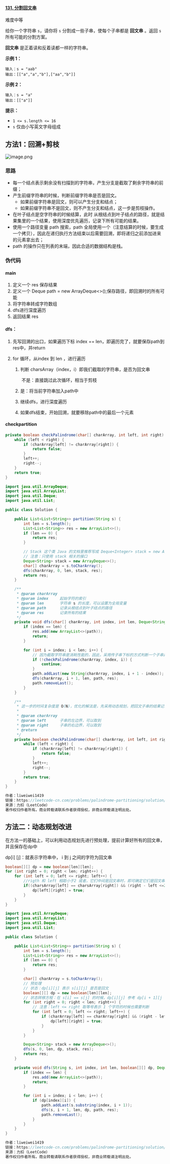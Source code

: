 #### [131. 分割回文串](https://leetcode-cn.com/problems/palindrome-partitioning/)

难度中等

给你一个字符串 `s`，请你将 `s` 分割成一些子串，使每个子串都是 **回文串** 。返回 `s` 所有可能的分割方案。

**回文串** 是正着读和反着读都一样的字符串。

 

**示例 1：**

```
输入：s = "aab"
输出：[["a","a","b"],["aa","b"]]
```

**示例 2：**

```
输入：s = "a"
输出：[["a"]]
```

 

**提示：**

- `1 <= s.length <= 16`
- `s` 仅由小写英文字母组成



## 方法1：回溯+剪枝

![image.png](../../photos/298a80282ac3505fec3710abdc1e656c591cf7acaa3ba976151480729244b649-image.png)

### 思路

- 每一个结点表示剩余没有扫描到的字符串，产生分支是截取了剩余字符串的前缀；
- 产生前缀字符串的时候，判断前缀字符串是否是回文。
    - 如果前缀字符串是回文，则可以产生分支和结点；
    - 如果前缀字符串不是回文，则不产生分支和结点，这一步是剪枝操作。
- 在叶子结点是空字符串的时候结算，此时 从根结点到叶子结点的路径，就是结果集里的一个结果，使用深度优先遍历，记录下所有可能的结果。
- 使用一个路径变量 path 搜索，path 全局使用一个（注意结算的时候，要生成一个拷贝），因此在递归执行方法结束以后需要回溯，即将递归之前添加进来的元素拿出去；
- path 的操作只在列表的末端，因此合适的数据结构是栈。



### 伪代码

#### main

1. 定义一个 res 保存结果
2. 定义一个 Deque<String> path = new ArrayDeque<>();保存路径，即回溯时的所有可能
3. 将字符串转成字符数组
4. dfs进行深度遍历
5. 返回结果 res

#### dfs：

1. 先写回溯的出口，如果遍历下标 index == len，即遍历完了，就要保存path到res中，并return

2. for 循环，从index 到 len ，进行遍历

    1. 判断 charsArray（index，i）即我们截取的字符串，是否为回文串

        ​	不是：直接跳过此次循环，相当于剪枝

    2. 是：将当前字符串加入path中

    3. 继续dfs，进行深度遍历

    4. 如果dfs结束，开始回溯，就要移除path中的最后一个元素

#### checkpartition

```java
private boolean checkPalindrome(char[] charArray, int left, int right) {
    while (left < right) {
        if (charArray[left] != charArray[right]) {
            return false;
        }
        left++;
        right--;
    }
	return true;
}
```



```java
import java.util.ArrayDeque;
import java.util.ArrayList;
import java.util.Deque;
import java.util.List;

public class Solution {

    public List<List<String>> partition(String s) {
        int len = s.length();
        List<List<String>> res = new ArrayList<>();
        if (len == 0) {
            return res;
        }

        // Stack 这个类 Java 的文档里推荐写成 Deque<Integer> stack = new ArrayDeque<Integer>();
        // 注意：只使用 stack 相关的接口
        Deque<String> stack = new ArrayDeque<>();
        char[] charArray = s.toCharArray();
        dfs(charArray, 0, len, stack, res);
        return res;
    }

    /**
     * @param charArray
     * @param index     起始字符的索引
     * @param len       字符串 s 的长度，可以设置为全局变量
     * @param path      记录从根结点到叶子结点的路径
     * @param res       记录所有的结果
     */
    private void dfs(char[] charArray, int index, int len, Deque<String> path, List<List<String>> res) {
        if (index == len) {
            res.add(new ArrayList<>(path));
            return;
        }

        for (int i = index; i < len; i++) {
            // 因为截取字符串是消耗性能的，因此，采用传子串下标的方式判断一个子串是否是回文子串
            if (!checkPalindrome(charArray, index, i)) {
                continue;
            }
            path.addLast(new String(charArray, index, i + 1 - index));
            dfs(charArray, i + 1, len, path, res);
            path.removeLast();
        }
    }

    /**
     * 这一步的时间复杂度是 O(N)，优化的解法是，先采用动态规划，把回文子串的结果记录在一个表格里
     *
     * @param charArray
     * @param left      子串的左边界，可以取到
     * @param right     子串的右边界，可以取到
     * @return
     */
    private boolean checkPalindrome(char[] charArray, int left, int right) {
        while (left < right) {
            if (charArray[left] != charArray[right]) {
                return false;
            }
            left++;
            right--;
        }
        return true;
    }
}

作者：liweiwei1419
链接：https://leetcode-cn.com/problems/palindrome-partitioning/solution/hui-su-you-hua-jia-liao-dong-tai-gui-hua-by-liweiw/
来源：力扣（LeetCode）
著作权归作者所有。商业转载请联系作者获得授权，非商业转载请注明出处。
```



## 方法二：动态规划改进

在方法一的基础上，可以利用动态规划先进行预处理，提前计算好所有的回文串，并且保存在dp中

dp[i] [j]：就表示字符串中， i 到 j 之间的字符为回文串

```java
boolean[][] dp = new boolean[len][len];
for (int right = 0; right < len; right++) {
    for (int left = 0; left <= right; left++) {
        //rigth 和 left 相距小于2 或者，它们中间是回文串时，即可确定它们是回文串
        if((charsArray[left] == charsArray[right]) && (right - left <=2 || dp[left+1][right-1])){
            dp[left][right] = true;
        }
    }
}
```

 

```java
import java.util.ArrayDeque;
import java.util.ArrayList;
import java.util.Deque;
import java.util.List;

public class Solution {

    public List<List<String>> partition(String s) {
        int len = s.length();
        List<List<String>> res = new ArrayList<>();
        if (len == 0) {
            return res;
        }

        char[] charArray = s.toCharArray();
        // 预处理
        // 状态：dp[i][j] 表示 s[i][j] 是否是回文
        boolean[][] dp = new boolean[len][len];
        // 状态转移方程：在 s[i] == s[j] 的时候，dp[i][j] 参考 dp[i + 1][j - 1]
        for (int right = 0; right < len; right++) {
            // 注意：left <= right 取等号表示 1 个字符的时候也需要判断
            for (int left = 0; left <= right; left++) {
                if (charArray[left] == charArray[right] && (right - left <= 2 || dp[left + 1][right - 1])) {
                    dp[left][right] = true;
                }
            }
        }

        Deque<String> stack = new ArrayDeque<>();
        dfs(s, 0, len, dp, stack, res);
        return res;
    }

    private void dfs(String s, int index, int len, boolean[][] dp, Deque<String> path, List<List<String>> res) {
        if (index == len) {
            res.add(new ArrayList<>(path));
            return;
        }

        for (int i = index; i < len; i++) {
            if (dp[index][i]) {
                path.addLast(s.substring(index, i + 1));
                dfs(s, i + 1, len, dp, path, res);
                path.removeLast();
            }
        }
    }
}

作者：liweiwei1419
链接：https://leetcode-cn.com/problems/palindrome-partitioning/solution/hui-su-you-hua-jia-liao-dong-tai-gui-hua-by-liweiw/
来源：力扣（LeetCode）
著作权归作者所有。商业转载请联系作者获得授权，非商业转载请注明出处。
```



















